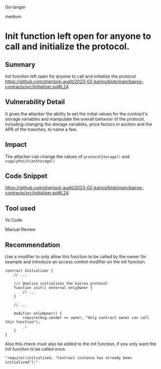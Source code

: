 Go-langer

medium

# Init function left open for anyone to call and initialize the protocol.

## Summary
Init function left open for anyone to call and initialize the protocol.
https://github.com/sherlock-audit/2023-02-kairos/blob/main/kairos-contracts/src/Initializer.sol#L24

## Vulnerability Detail
It gives the attacker the ability to set the initial values for the contract's storage variables 
and manipulate the overall behavior of the protocol, including changing the storage variables, price factors 
in auction and the APR of the tranches, to name a few.
## Impact
The attacker can change the values of ```protocolStorage()``` and ```supplyPositionStorage()```

## Code Snippet

https://github.com/sherlock-audit/2023-02-kairos/blob/main/kairos-contracts/src/Initializer.sol#L24
## Tool used
Vs Code

Manual Review

## Recommendation
Use a modifier to only allow this function to be called by the owner for example and 
introduce an access control modifier on the init function.

```solidity
contract Initializer {
    // ...

    /// @notice initializes the kairos protocol
    function init() external onlyOwner {
        // ...
    }

    // ...
    
    modifier onlyOwner() {
        require(msg.sender == owner, "Only contract owner can call this function");
        _;
    }
}
```

Also this check must also be added to the init function, if you only want the init function to be called once.
```solidity
"require(!initialized, "Contract instance has already been initialized");"
```
